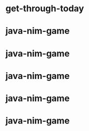 # get-through-today
# java-nim-game
# java-nim-game
# java-nim-game
# java-nim-game
# java-nim-game
